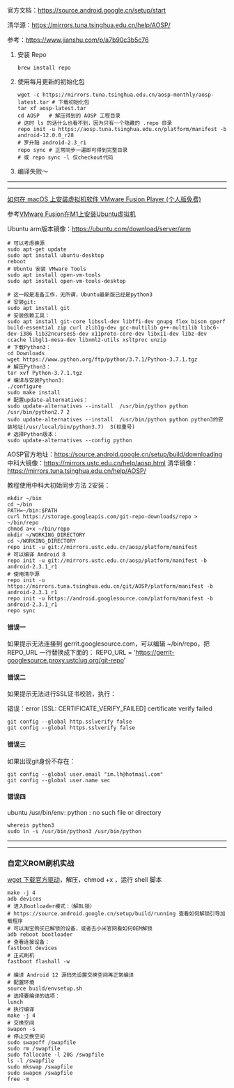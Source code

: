 官方文档：https://source.android.google.cn/setup/start

清华源：https://mirrors.tuna.tsinghua.edu.cn/help/AOSP/

参考：https://www.jianshu.com/p/a7b90c3b5c76

1. 安装 Repo

   ```shell
   brew install repo
   ```

2. 使用每月更新的初始化包

   ```shell
   wget -c https://mirrors.tuna.tsinghua.edu.cn/aosp-monthly/aosp-latest.tar # 下载初始化包
   tar xf aosp-latest.tar
   cd AOSP   # 解压得到的 AOSP 工程目录
   # 这时 ls 的话什么也看不到，因为只有一个隐藏的 .repo 目录
   repo init -u https://aosp.tuna.tsinghua.edu.cn/platform/manifest -b android-12.0.0_r28
   # 罗升阳 android-2.3_r1
   repo sync # 正常同步一遍即可得到完整目录
   # 或 repo sync -l 仅checkout代码
   ```

3. 编译失败～

-----------------------

------------------------

[如何在 macOS 上安装虚拟机软件 VMware Fusion Player (个人版免费)](https://blog.csdn.net/wuyujin1997/article/details/128776714)

参考[VMware Fusion在M1上安装Ubuntu虚拟机](https://www.bilibili.com/video/av421832011)

Ubuntu arm版本镜像：https://ubuntu.com/download/server/arm

```shell
# 可以考虑换源
sudo apt-get update
sudo apt install ubuntu-desktop
reboot
# Ubuntu 安装 VMware Tools
sudo apt install open-vm-tools
sudo apt install open-vm-tools-desktop
```

```shell
# 这一段是准备工作，无所谓，Ubuntu最新版已经是python3
# 安装git: 
sudo apt install git
# 安装依赖工具：
sudo apt install git-core libssl-dev libffi-dev gnupg flex bison gperf build-essential zip curl zlib1g-dev gcc-multilib g++-multilib libc6-dev-i386 lib32ncurses5-dev x11proto-core-dev libx11-dev libz-dev ccache libgl1-mesa-dev libxml2-utils xsltproc unzip
# 下载Python3：
cd Downloads
wget https://www.python.org/ftp/python/3.7.1/Python-3.7.1.tgz
# 解压Python3：
tar xvf Python-3.7.1.tgz
# 编译与安装Python3:
./configure
sudo make install
# 配置update-alternatives：
sudo update-alternatives --install  /usr/bin/python python /usr/bin/python2.7 2
sudo update-alternatives --install  /usr/bin/python python python3的安装地址(/usr/local/bin/python3.7)  3(权重号)
# 选择Python版本：
sudo update-alternatives --config python
```

AOSP官方地址：https://source.android.google.cn/setup/build/downloading
中科大镜像：https://mirrors.ustc.edu.cn/help/aosp.html
清华镜像：https://mirrors.tuna.tsinghua.edu.cn/help/AOSP/

教程使用中科大初始同步方法 2安装：

```shell
mkdir ~/bin
cd ~/bin
PATH=~/bin:$PATH
curl https://storage.googleapis.com/git-repo-downloads/repo > ~/bin/repo
chmod a+x ~/bin/repo
mkdir ~/WORKING_DIRECTORY
cd ~/WORKING_DIRECTORY
repo init -u git://mirrors.ustc.edu.cn/aosp/platform/manifest
# 可以编译 Android 8
repo init -u git://mirrors.ustc.edu.cn/aosp/platform/manifest -b android-2.3.1_r1
# 使用清华源
repo init -u https://mirrors.tuna.tsinghua.edu.cn/git/AOSP/platform/manifest -b android-2.3.1_r1
repo init -u https://android.googlesource.com/platform/manifest -b android-2.3.1_r1
repo sync
```

#### 错误一

如果提示无法连接到 gerrit.googlesource.com，可以编辑 ~/bin/repo，把 REPO_URL 一行替换成下面的： REPO_URL = 'https://gerrit-googlesource.proxy.ustclug.org/git-repo'

#### 错误二

如果提示无法进行SSL证书校验，执行：

错误：error [SSL: CERTIFICATE_VERIFY_FAILED] certificate verify failed

```shell
git config --global http.sslverify false
git config --global https.sslverify false
```

#### 错误三

如果出现git身份不存在：

```shell
git config --global user.email "im.lh@hotmail.com"
git config --global user.name sec
```

#### 错误四

ubuntu /usr/bin/env: python : no such file or directory

```shell
whereis python3
sudo ln -s /usr/bin/python3 /usr/bin/python
```

-----------

------------

### 自定义ROM刷机实战

[wget 下载官方驱动](https://developers.google.cn/android/drivers)，解压，chmod +x ，运行 shell 脚本

```shell
make -j 4
adb devices
# 进入Bootloader模式：（解BL锁）
# https://source.android.google.cn/setup/build/running 查看如何解锁引导加载程序
# 可以淘宝购买已解锁的设备，或者去小米官网看如何OEM解锁
adb reboot bootloader
# 查看连接设备：
fastboot devices 
# 正式刷机
fastboot flashall -w
```

```shell
# 编译 Android 12 源码先设置交换空间再正常编译
# 配置环境
source build/envsetup.sh
# 选择要编译的选项：
lunch
# 执行编译
make -j 4
# 交换空间
swapon -s
# 停止交换空间
sudo swapoff /swapfile
sudo rm /swapfile
sudo fallocate -l 20G /swapfile
ls -l /swapfile
sudo mkswap /swapfile
sudo swapon /swapfile
free -m
```

